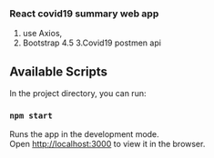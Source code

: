 
### React covid19 summary web app
1. use Axios,
2. Bootstrap 4.5
3.Covid19 postmen api


## Available Scripts

In the project directory, you can run:

### `npm start`

Runs the app in the development mode.\
Open [http://localhost:3000](http://localhost:3000) to view it in the browser.

